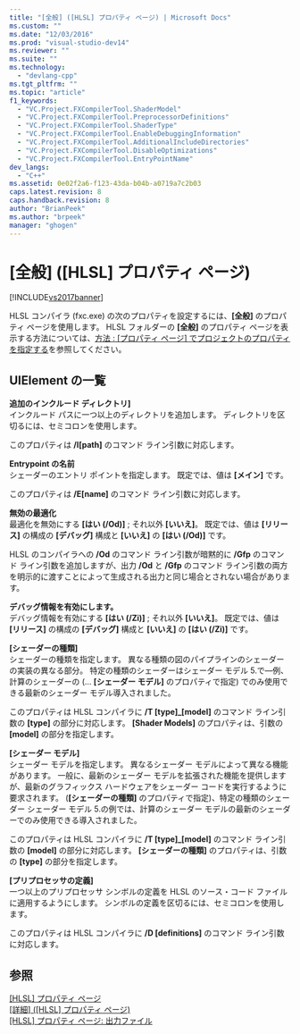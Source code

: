 ```yaml
---
title: "[全般] ([HLSL] プロパティ ページ) | Microsoft Docs"
ms.custom: ""
ms.date: "12/03/2016"
ms.prod: "visual-studio-dev14"
ms.reviewer: ""
ms.suite: ""
ms.technology: 
  - "devlang-cpp"
ms.tgt_pltfrm: ""
ms.topic: "article"
f1_keywords: 
  - "VC.Project.FXCompilerTool.ShaderModel"
  - "VC.Project.FXCompilerTool.PreprocessorDefinitions"
  - "VC.Project.FXCompilerTool.ShaderType"
  - "VC.Project.FXCompilerTool.EnableDebuggingInformation"
  - "VC.Project.FXCompilerTool.AdditionalIncludeDirectories"
  - "VC.Project.FXCompilerTool.DisableOptimizations"
  - "VC.Project.FXCompilerTool.EntryPointName"
dev_langs: 
  - "C++"
ms.assetid: 0e02f2a6-f123-43da-b04b-a0719a7c2b03
caps.latest.revision: 8
caps.handback.revision: 8
author: "BrianPeek"
ms.author: "brpeek"
manager: "ghogen"
---
```

# [全般] ([HLSL] プロパティ ページ)
[!INCLUDE[vs2017banner](../assembler/inline/includes/vs2017banner.md)]

HLSL コンパイラ \(fxc.exe\) の次のプロパティを設定するには、**\[全般\]** のプロパティ ページを使用します。  HLSL フォルダーの **\[全般\]** のプロパティ ページを表示する方法については、[方法 : \[プロパティ ページ\] でプロジェクトのプロパティを指定する](../Topic/How%20to:%20Specify%20Project%20Properties%20with%20Property%20Pages.md)を参照してください。  
  
## UIElement の一覧  
 **追加のインクルード ディレクトリ\]**  
 インクルード パスに一つ以上のディレクトリを追加します。  ディレクトリを区切るには、セミコロンを使用します。  
  
 このプロパティは **\/I\[path\]** のコマンド ライン引数に対応します。  
  
 **Entrypoint の名前**  
 シェーダーのエントリ ポイントを指定します。  既定では、値は **\[メイン\]** です。  
  
 このプロパティは **\/E\[name\]** のコマンド ライン引数に対応します。  
  
 **無効の最適化**  
 最適化を無効にする **\[はい \(\/Od\)\]** ; それ以外 **\[いいえ\]**。  既定では、値は **\[リリース\]** の構成の **\[デバッグ\]** 構成と **\[いいえ\]** の **\[はい \(\/Od\)\]** です。  
  
 HLSL のコンパイラへの **\/Od** のコマンド ライン引数が暗黙的に **\/Gfp** のコマンド ライン引数を追加しますが、出力 **\/Od** と **\/Gfp** のコマンド ライン引数の両方を明示的に渡すことによって生成される出力と同じ場合とされない場合があります。  
  
 **デバッグ情報を有効にします。**  
 デバッグ情報を有効にする **\[はい \(\/Zi\)\]** ; それ以外 **\[いいえ\]**。  既定では、値は **\[リリース\]** の構成の **\[デバッグ\]** 構成と **\[いいえ\]** の **\[はい \(\/Zi\)\]** です。  
  
 **\[シェーダーの種類\]**  
 シェーダーの種類を指定します。  異なる種類の図のパイプラインのシェーダーの実装の異なる部分。  特定の種類のシェーダーはシェーダー モデル 5.で—例、計算のシェーダーの \(… **\[シェーダー モデル\]** のプロパティで指定\) でのみ使用できる最新のシェーダー モデル導入されました。  
  
 このプロパティは HLSL コンパイラに **\/T \[type\]\_\[model\]** のコマンド ライン引数の **\[type\]** の部分に対応します。  **\[Shader Models\]** のプロパティは、引数の **\[model\]** の部分を指定します。  
  
 **\[シェーダー モデル\]**  
 シェーダー モデルを指定します。  異なるシェーダー モデルによって異なる機能があります。  一般に、最新のシェーダー モデルを拡張された機能を提供しますが、最新のグラフィックス ハードウェアをシェーダー コードを実行するように要求されます。  \(**\[シェーダーの種類\]** のプロパティで指定\)、特定の種類のシェーダー シェーダー モデル 5.の例では、計算のシェーダー モデルの最新のシェーダーでのみ使用できる導入されました。  
  
 このプロパティは HLSL コンパイラに **\/T \[type\]\_\[model\]** のコマンド ライン引数の **\[model\]** の部分に対応します。  **\[シェーダーの種類\]** のプロパティは、引数の **\[type\]** の部分を指定します。  
  
 **\[プリプロセッサの定義\]**  
 一つ以上のプリプロセッサ シンボルの定義を HLSL のソース・コード ファイルに適用するようにします。  シンボルの定義を区切るには、セミコロンを使用します。  
  
 このプロパティは HLSL コンパイラに **\/D \[definitions\]** のコマンド ライン引数に対応します。  
  
## 参照  
 [\[HLSL\] プロパティ ページ](../Topic/HLSL%20Property%20Pages.md)   
 [\[詳細\] \(\[HLSL\] プロパティ ページ\)](../Topic/HLSL%20Property%20Pages:%20Advanced.md)   
 [\[HLSL\] プロパティ ページ: 出力ファイル](../Topic/HLSL%20Property%20Pages:%20Output%20Files.md)